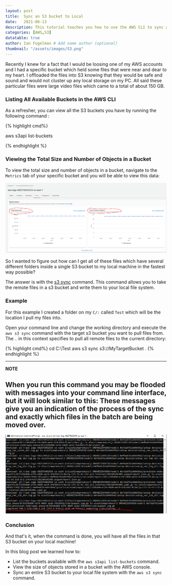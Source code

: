 ```yaml
---
layout: post
title:  Sync an S3 bucket to Local
date:   2021-06-13
description: This tutorial teaches you how to use the AWS CLI to sync an entire S3 bucket to your local work station.
categories: [AWS,S3]
datatable: true
author: Ian Fogelman # Add name author (optional)
thumbnail: "/assets/images/S3.png"
---
```


Recently I knew for a fact that I would be loosing one of my AWS accounts and I had a specific bucket which held some files that were near and dear to my heart. I offloaded the files into S3 knowing that they would be safe and sound and would not cluster up any local storage on my PC. All said these particular files were large video files which came to a total of about 150 GB. 

### Listing All Available Buckets in the AWS CLI

As a refresher, you can view all the S3 buckets you have by running the following command :

{% highlight cmd%}

aws s3api list-buckets

{% endhighlight %}

### Viewing the Total Size and Number of Objects in a Bucket

To view the total size and number of objects in a bucket, navigate to the ``Metrics`` tab of your specific 
bucket and you will be able to view this data:

![S3 Metrics](\assets\images\S3_Metrics.PNG)

So I wanted to figure out how can I get all of these files which have several different folders inside a single S3 bucket to my local machine in the fastest way possible? 

The answer is with the [s3 sync](https://docs.aws.amazon.com/cli/latest/reference/s3/sync.html) command. This command allows you to take the remote files in a s3 bucket and write them to your local file system.

### Example

For this example I created a folder on my ``C/:`` called ``Test`` which will be the location I pull my files into.

Open your command line and change the working directory and 
execute the ``aws s3 sync`` command with the target s3 bucket you want to pull files from. The ``.`` in this context 
specifies to pull all remote files to the current directory:


{% highlight cmd%}
cd C:\Test
aws s3 sync s3://MyTargetBucket .
{% endhighlight %}

---
**NOTE**

When you run this command you may be flooded with messages into your command line interface, but it will look similar to this:
These messages give you an indication of the process of the sync and exactly which files in the batch are being moved over.
---

![S3 Results](\assets\images\AWS_S3_Sync_EX.PNG)

### Conclusion

And that's it, when the command is done, you will have all the files in that S3 bucket on your local machine!

In this blog post we learned how to: 

- List the buckets available with the ``aws s3api list-buckets`` command.
- View the size of objects stored in a bucket with the AWS console.
- Sync an entire S3 bucket to your local file system with the ``aws s3 sync`` command.